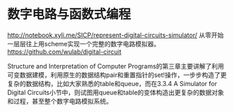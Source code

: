 # 数字电路与函数式编程
http://notebook.xyli.me/SICP/represent-digital-circuits-simulator/ 从零开始一层层往上用scheme实现一个完整的数字电路模拟器。
https://github.com/wulab/digital-circuit



Structure and Interpretation of Computer Programs的第三章主要讲解了利用可变数据建模，利用原生的数据结构pair和重置指针的set!操作，一步步构造了更复杂的数据结构，比如大家熟悉的table和queue，而在3.3.4  A Simulator for Digital Circuits小节中，则试图用queue和table的变体构造出更复杂的数据对象和过程，甚至整个数字电路模拟系统。















